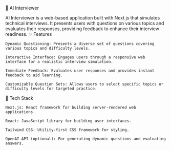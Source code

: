 🤖 AI Interviewer

AI Interviewer is a web-based application built with Next.js that simulates technical interviews. It presents users with questions on various topics and evaluates their responses, providing feedback to enhance their interview readiness.
✨ Features

    Dynamic Questioning: Presents a diverse set of questions covering various topics and difficulty levels.

    Interactive Interface: Engages users through a responsive web interface for a realistic interview simulation.

    Immediate Feedback: Evaluates user responses and provides instant feedback to aid learning.

    Customizable Question Sets: Allows users to select specific topics or difficulty levels for targeted practice.

🧰 Tech Stack

    Next.js: React framework for building server-rendered web applications.

    React: JavaScript library for building user interfaces.

    Tailwind CSS: Utility-first CSS framework for styling.

    OpenAI API (optional): For generating dynamic questions and evaluating answers.
